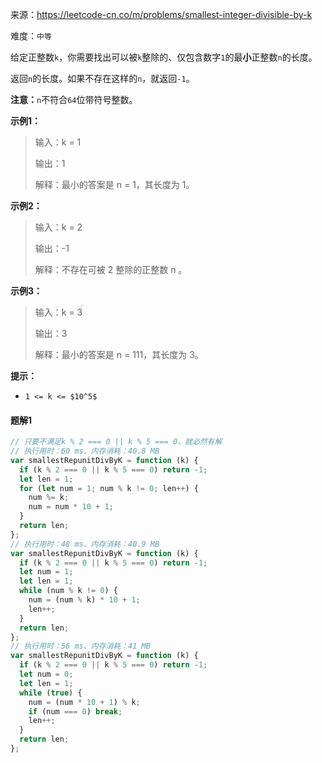 来源：<https://leetcode-cn.co/m/problems/smallest-integer-divisible-by-k>

难度：`中等`

给定正整数`k`，你需要找出可以被`k`整除的、仅包含数字`1`的最**小**正整数`n`的长度。

返回`n`的长度。如果不存在这样的`n`，就返回`-1`。

**注意：**`n`不符合`64`位带符号整数。

**示例1：**

> 输入：k = 1
>
> 输出：1
>
> 解释：最小的答案是 n = 1，其长度为 1。

**示例2：**

> 输入：k = 2
>
> 输出：-1
>
> 解释：不存在可被 2 整除的正整数 n 。

**示例3：**

> 输入：k = 3
>
> 输出：3
>
> 解释：最小的答案是 n = 111，其长度为 3。

**提示：**

- `1 <= k <= $10^5$`

<!-- tabs:start -->

#### **题解1**

```javascript
// 只要不满足k % 2 === 0 || k % 5 === 0，就必然有解
// 执行用时：60 ms、内存消耗：40.8 MB
var smallestRepunitDivByK = function (k) {
  if (k % 2 === 0 || k % 5 === 0) return -1;
  let len = 1;
  for (let num = 1; num % k != 0; len++) {
    num %= k;
    num = num * 10 + 1;
  }
  return len;
};
// 执行用时：48 ms、内存消耗：40.9 MB
var smallestRepunitDivByK = function (k) {
  if (k % 2 === 0 || k % 5 === 0) return -1;
  let num = 1;
  let len = 1;
  while (num % k != 0) {
    num = (num % k) * 10 + 1;
    len++;
  }
  return len;
};
// 执行用时：56 ms、内存消耗：41 MB
var smallestRepunitDivByK = function (k) {
  if (k % 2 === 0 || k % 5 === 0) return -1;
  let num = 0;
  let len = 1;
  while (true) {
    num = (num * 10 + 1) % k;
    if (num === 0) break;
    len++;
  }
  return len;
};
```

<!-- tabs:end -->
